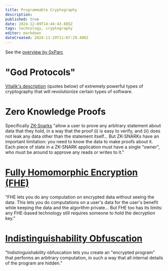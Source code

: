 ```yaml
---
title: Programmable Cryptography
description: 
published: true
date: 2024-12-09T14:44:43.885Z
tags: technology, cryptography
editor: markdown
dateCreated: 2024-11-29T11:07:29.400Z
---
```


See the [overview by 0xParc](https://0xparc.org/blog/programmable-cryptography-1)

# "God Protocols"
[Vitalik's description](https://vitalik.eth.limo/general/2024/10/29/futures6.html#5) (quotes below) of extremely powerful types of cryptography that will revolutionize certain types of software.

# Zero Knowledge Proofs
Specifically [ZK-Snarks](https://vitalik.eth.limo/general/2021/01/26/snarks.html) "allow a user to prove any arbitrary statement about data that they hold, in a way that the proof (i) is easy to verify, and (ii) does not leak any data other than the statement itself... But ZK-SNARKs have an important limitation: you need to know the data to make proofs about it. Each piece of state in a ZK-SNARK application must have a single "owner", who must be around to approve any reads or writes to it."
# [Fully Homomorphic Encryption (FHE)](https://vitalik.eth.limo/general/2020/07/20/homomorphic.html)
"FHE lets you do any computation on encrypted data without seeing the data. This lets you do computations on a user's data for the user's benefit while keeping the data and the algorithm private... But FHE too has its limits: any FHE-based technology still requires someone to hold the decryption key."
# [Indistinguishability Obfuscation](https://en.wikipedia.org/wiki/Indistinguishability_obfuscation)
"Indistinguishability obfuscation lets you create an "encrypted program" that performs an arbitrary computation, in such a way that all internal details of the program are hidden."